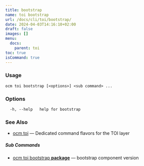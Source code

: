 ```yaml
---
title: bootstrap
name: toi bootstrap
url: /docs/cli/toi/bootstrap/
date: 2024-04-03T14:16:10+02:00
draft: false
images: []
menu:
  docs:
    parent: toi
toc: true
isCommand: true
---
```

### Usage

```
ocm toi bootstrap [<options>] <sub command> ...
```

### Options

```
  -h, --help   help for bootstrap
```

### See Also

* [ocm toi](/docs/cli/toi)	 &mdash; Dedicated command flavors for the TOI layer


##### Sub Commands

* [ocm toi bootstrap <b>package</b>](/docs/cli/toi/bootstrap/package)	 &mdash; bootstrap component version

